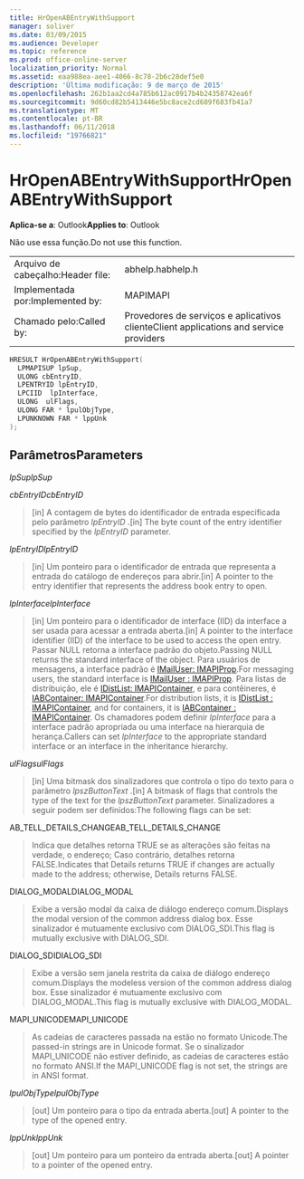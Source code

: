 ```yaml
---
title: HrOpenABEntryWithSupport
manager: soliver
ms.date: 03/09/2015
ms.audience: Developer
ms.topic: reference
ms.prod: office-online-server
localization_priority: Normal
ms.assetid: eaa988ea-aee1-4066-8c78-2b6c28def5e0
description: 'Última modificação: 9 de março de 2015'
ms.openlocfilehash: 262b1aa2cd4a785b612ac0917b4b24358742ea6f
ms.sourcegitcommit: 9d60cd82b5413446e5bc8ace2cd689f683fb41a7
ms.translationtype: MT
ms.contentlocale: pt-BR
ms.lasthandoff: 06/11/2018
ms.locfileid: "19766821"
---
```

# <a name="hropenabentrywithsupport"></a><span data-ttu-id="50b25-103">HrOpenABEntryWithSupport</span><span class="sxs-lookup"><span data-stu-id="50b25-103">HrOpenABEntryWithSupport</span></span>

  
  
<span data-ttu-id="50b25-104">**Aplica-se a**: Outlook</span><span class="sxs-lookup"><span data-stu-id="50b25-104">**Applies to**: Outlook</span></span> 
  
<span data-ttu-id="50b25-105">Não use essa função.</span><span class="sxs-lookup"><span data-stu-id="50b25-105">Do not use this function.</span></span>
  
|||
|:-----|:-----|
|<span data-ttu-id="50b25-106">Arquivo de cabeçalho:</span><span class="sxs-lookup"><span data-stu-id="50b25-106">Header file:</span></span>  <br/> |<span data-ttu-id="50b25-107">abhelp.h</span><span class="sxs-lookup"><span data-stu-id="50b25-107">abhelp.h</span></span>  <br/> |
|<span data-ttu-id="50b25-108">Implementada por:</span><span class="sxs-lookup"><span data-stu-id="50b25-108">Implemented by:</span></span>  <br/> |<span data-ttu-id="50b25-109">MAPI</span><span class="sxs-lookup"><span data-stu-id="50b25-109">MAPI</span></span>  <br/> |
|<span data-ttu-id="50b25-110">Chamado pelo:</span><span class="sxs-lookup"><span data-stu-id="50b25-110">Called by:</span></span>  <br/> |<span data-ttu-id="50b25-111">Provedores de serviços e aplicativos cliente</span><span class="sxs-lookup"><span data-stu-id="50b25-111">Client applications and service providers</span></span>  <br/> |
   
```cpp
HRESULT HrOpenABEntryWithSupport(
  LPMAPISUP lpSup,
  ULONG cbEntryID,
  LPENTRYID lpEntryID,
  LPCIID  lpInterface,
  ULONG  ulFlags,
  ULONG FAR * lpulObjType,
  LPUNKNOWN FAR * lppUnk
);
```

## <a name="parameters"></a><span data-ttu-id="50b25-112">Parâmetros</span><span class="sxs-lookup"><span data-stu-id="50b25-112">Parameters</span></span>

 <span data-ttu-id="50b25-113">_lpSup_</span><span class="sxs-lookup"><span data-stu-id="50b25-113">_lpSup_</span></span>
  
> 
    
 <span data-ttu-id="50b25-114">_cbEntryID_</span><span class="sxs-lookup"><span data-stu-id="50b25-114">_cbEntryID_</span></span>
  
> <span data-ttu-id="50b25-115">[in] A contagem de bytes do identificador de entrada especificada pelo parâmetro _lpEntryID_ .</span><span class="sxs-lookup"><span data-stu-id="50b25-115">[in] The byte count of the entry identifier specified by the  _lpEntryID_ parameter.</span></span> 
    
 <span data-ttu-id="50b25-116">_lpEntryID_</span><span class="sxs-lookup"><span data-stu-id="50b25-116">_lpEntryID_</span></span>
  
> <span data-ttu-id="50b25-117">[in] Um ponteiro para o identificador de entrada que representa a entrada do catálogo de endereços para abrir.</span><span class="sxs-lookup"><span data-stu-id="50b25-117">[in] A pointer to the entry identifier that represents the address book entry to open.</span></span>
    
 <span data-ttu-id="50b25-118">_lpInterface_</span><span class="sxs-lookup"><span data-stu-id="50b25-118">_lpInterface_</span></span>
  
>  <span data-ttu-id="50b25-119">[in] Um ponteiro para o identificador de interface (IID) da interface a ser usada para acessar a entrada aberta.</span><span class="sxs-lookup"><span data-stu-id="50b25-119">[in] A pointer to the interface identifier (IID) of the interface to be used to access the open entry.</span></span> <span data-ttu-id="50b25-120">Passar NULL retorna a interface padrão do objeto.</span><span class="sxs-lookup"><span data-stu-id="50b25-120">Passing NULL returns the standard interface of the object.</span></span> <span data-ttu-id="50b25-121">Para usuários de mensagens, a interface padrão é [IMailUser: IMAPIProp](imailuserimapiprop.md).</span><span class="sxs-lookup"><span data-stu-id="50b25-121">For messaging users, the standard interface is [IMailUser : IMAPIProp](imailuserimapiprop.md).</span></span> <span data-ttu-id="50b25-122">Para listas de distribuição, ele é [IDistList: IMAPIContainer](idistlistimapicontainer.md), e para contêineres, é [IABContainer: IMAPIContainer](iabcontainerimapicontainer.md).</span><span class="sxs-lookup"><span data-stu-id="50b25-122">For distribution lists, it is [IDistList : IMAPIContainer](idistlistimapicontainer.md), and for containers, it is [IABContainer : IMAPIContainer](iabcontainerimapicontainer.md).</span></span> <span data-ttu-id="50b25-123">Os chamadores podem definir _lpInterface_ para a interface padrão apropriada ou uma interface na hierarquia de herança.</span><span class="sxs-lookup"><span data-stu-id="50b25-123">Callers can set  _lpInterface_ to the appropriate standard interface or an interface in the inheritance hierarchy.</span></span> 
    
 <span data-ttu-id="50b25-124">_ulFlags_</span><span class="sxs-lookup"><span data-stu-id="50b25-124">_ulFlags_</span></span>
  
> <span data-ttu-id="50b25-125">[in] Uma bitmask dos sinalizadores que controla o tipo do texto para o parâmetro _lpszButtonText_ .</span><span class="sxs-lookup"><span data-stu-id="50b25-125">[in] A bitmask of flags that controls the type of the text for the  _lpszButtonText_ parameter.</span></span> <span data-ttu-id="50b25-126">Sinalizadores a seguir podem ser definidos:</span><span class="sxs-lookup"><span data-stu-id="50b25-126">The following flags can be set:</span></span> 
    
<span data-ttu-id="50b25-127">AB_TELL_DETAILS_CHANGE</span><span class="sxs-lookup"><span data-stu-id="50b25-127">AB_TELL_DETAILS_CHANGE</span></span>
  
> <span data-ttu-id="50b25-128">Indica que detalhes retorna TRUE se as alterações são feitas na verdade, o endereço; Caso contrário, detalhes retorna FALSE.</span><span class="sxs-lookup"><span data-stu-id="50b25-128">Indicates that Details returns TRUE if changes are actually made to the address; otherwise, Details returns FALSE.</span></span>
    
<span data-ttu-id="50b25-129">DIALOG_MODAL</span><span class="sxs-lookup"><span data-stu-id="50b25-129">DIALOG_MODAL</span></span>
  
> <span data-ttu-id="50b25-130">Exibe a versão modal da caixa de diálogo endereço comum.</span><span class="sxs-lookup"><span data-stu-id="50b25-130">Displays the modal version of the common address dialog box.</span></span> <span data-ttu-id="50b25-131">Esse sinalizador é mutuamente exclusivo com DIALOG_SDI.</span><span class="sxs-lookup"><span data-stu-id="50b25-131">This flag is mutually exclusive with DIALOG_SDI.</span></span>
    
<span data-ttu-id="50b25-132">DIALOG_SDI</span><span class="sxs-lookup"><span data-stu-id="50b25-132">DIALOG_SDI</span></span>
  
> <span data-ttu-id="50b25-133">Exibe a versão sem janela restrita da caixa de diálogo endereço comum.</span><span class="sxs-lookup"><span data-stu-id="50b25-133">Displays the modeless version of the common address dialog box.</span></span> <span data-ttu-id="50b25-134">Esse sinalizador é mutuamente exclusivo com DIALOG_MODAL.</span><span class="sxs-lookup"><span data-stu-id="50b25-134">This flag is mutually exclusive with DIALOG_MODAL.</span></span>
    
<span data-ttu-id="50b25-135">MAPI_UNICODE</span><span class="sxs-lookup"><span data-stu-id="50b25-135">MAPI_UNICODE</span></span>
  
> <span data-ttu-id="50b25-136">As cadeias de caracteres passada na estão no formato Unicode.</span><span class="sxs-lookup"><span data-stu-id="50b25-136">The passed-in strings are in Unicode format.</span></span> <span data-ttu-id="50b25-137">Se o sinalizador MAPI_UNICODE não estiver definido, as cadeias de caracteres estão no formato ANSI.</span><span class="sxs-lookup"><span data-stu-id="50b25-137">If the MAPI_UNICODE flag is not set, the strings are in ANSI format.</span></span>
    
 <span data-ttu-id="50b25-138">_lpulObjType_</span><span class="sxs-lookup"><span data-stu-id="50b25-138">_lpulObjType_</span></span>
  
> <span data-ttu-id="50b25-139">[out] Um ponteiro para o tipo da entrada aberta.</span><span class="sxs-lookup"><span data-stu-id="50b25-139">[out] A pointer to the type of the opened entry.</span></span>
    
 <span data-ttu-id="50b25-140">_lppUnk_</span><span class="sxs-lookup"><span data-stu-id="50b25-140">_lppUnk_</span></span>
  
> <span data-ttu-id="50b25-141">[out] Um ponteiro para um ponteiro da entrada aberta.</span><span class="sxs-lookup"><span data-stu-id="50b25-141">[out] A pointer to a pointer of the opened entry.</span></span>
    


